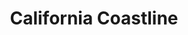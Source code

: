 ---
title: California Coastline
picture: californiaCoastline.jpg
viewer_title: California Coastline
thumbnail: californiaCoastline_t.jpg
alt: California Coastline
medium: Oil
width: 12"
height: 24"
---